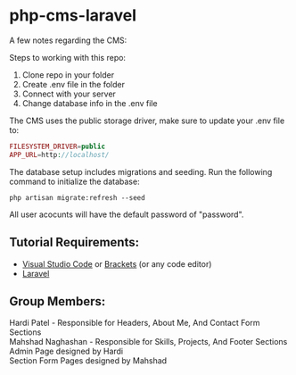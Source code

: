 # php-cms-laravel

A few notes regarding the CMS:

Steps to working with this repo:
1. Clone repo in your folder
2. Create .env file in the folder
3. Connect with your server
4. Change database info in the .env file

The CMS uses the public storage driver, make sure to update your .env file to:

```php
FILESYSTEM_DRIVER=public
APP_URL=http://localhost/
```

The database setup includes migrations and seeding. Run the following command to initialize the database:

```
php artisan migrate:refresh --seed
```

All user acocunts will have the default password of "password".

## Tutorial Requirements:

* [Visual Studio Code](https://code.visualstudio.com/) or [Brackets](http://brackets.io/) (or any code editor)
* [Laravel](https://laravel.com/)

## Group Members:

Hardi Patel - Responsible for Headers, About Me, And Contact Form Sections <br>
Mahshad Naghashan - Responsible for Skills, Projects, And Footer Sections  <br>
Admin Page designed by Hardi  <br>
Section Form Pages designed by Mahshad <br>
